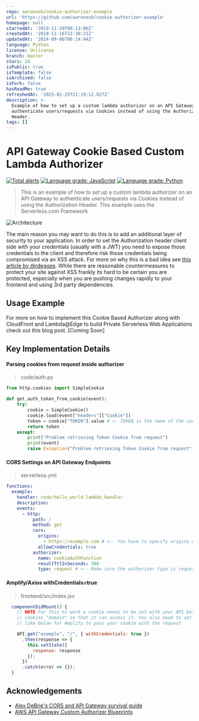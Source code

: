 ```yaml
---
repo: aaronosb/cookie-authorizer-example
url: 'https://github.com/aaronosb/cookie-authorizer-example'
homepage: null
starredAt: '2019-11-20T00:13:06Z'
createdAt: '2019-11-16T23:30:21Z'
updatedAt: '2024-09-06T00:14:44Z'
language: Python
license: Unlicense
branch: master
stars: 24
isPublic: true
isTemplate: false
isArchived: false
isFork: false
hasReadMe: true
refreshedAt: '2025-02-25T21:19:12.027Z'
description: >-
  Example of how to set up a custom lambda authorizer on an API Gateway to
  authenticate users/requests via Cookies instead of using the Authorization
  Header.
tags: []
---
```


# API Gateway Cookie Based Custom Lambda Authorizer
[![Total alerts](https://img.shields.io/lgtm/alerts/g/aaronosb/cookie-authorizer-example.svg?logo=lgtm&logoWidth=18)](https://lgtm.com/projects/g/aaronosb/cookie-authorizer-example/alerts/)
[![Language grade: JavaScript](https://img.shields.io/lgtm/grade/javascript/g/aaronosb/cookie-authorizer-example.svg?logo=lgtm&logoWidth=18)](https://lgtm.com/projects/g/aaronosb/cookie-authorizer-example/context:javascript)
[![Language grade: Python](https://img.shields.io/lgtm/grade/python/g/aaronosb/cookie-authorizer-example.svg?logo=lgtm&logoWidth=18)](https://lgtm.com/projects/g/aaronosb/cookie-authorizer-example/context:python)

> This is an example of how to set up a custom lambda authorizer on an API Gateway to authenticate users/requests via Cookies instead of using the Authorization Header. This example uses the Serverless.com Framework

![Architecture](diagrams/Architecture.png)

The main reason you may want to do this is to add an additional layer of security to your application. In order to set the Authorization header client side with your credentials (usually with a JWT) you need to expose those credentials to the client and therefore risk those credentials being compromised via an XSS attack. For more on why this is a bad idea see [this article by @rdegges](https://dev.to/rdegges/please-stop-using-local-storage-1i04). While there are reasonable countermeasures to protect your site against XSS frankly its hard to be certain you are protected, especially when you are pushing changes rapidly to your frontend and using 3rd party dependencies.

## Usage Example

For more on how to implement this Cookie Based Authorizer along with CloudFront and Lambda@Edge to build Private Serverless Web Applications check out this blog post. [Coming Soon]

## Key Implementation Details

#### Parsing cookies from request inside authorizer

> code/auth.py

```python
from http.cookies import SimpleCookie

def get_auth_token_from_cookie(event):
    try:
        cookie = SimpleCookie()
        cookie.load(event["headers"]["Cookie"])
        token = cookie["TOKEN"].value # <- TOKEN is the name of the cookie
        return token
    except:
        print("Problem retrieving Token Cookie from request")
        print(event)
        raise Exception("Problem retrieving Token Cookie from request")
```

#### CORS Settings on API Gateway Endpoints

> serverless.yml

```yaml
functions:
  example:
    handler: code/hello_world.lambda_handler
    description:
    events:
      - http:
          path: /
          method: get
          cors:
            origins:
              - https://example.com # <-- You have to specify origins wildcards will result in CORS Errors
            allowCredentials: true
          authorizer:
            name: cookieAuthFunction
            resultTtlInSeconds: 300
            type: request # <-- Make sure the authorizer type is request
```

#### Amplify/Axios withCredentials=true

> frontend/src/index.jsx

```javascript
  componentDidMount() {
    // NOTE For this to work a cookie needs to be set with your API Gateway URL included in the
    // cookies "domain" so that it can access it. You also need to set withCredentials: true
    // like below for Amplify to pass your cookie with the request

    API.get("example", "/", { withCredentials: true })
      .then(response => {
        this.setState({
          response: response
        });
      })
      .catch(error => {});
  }
```

## Acknowledgements

- [Alex DeBrie's CORS and API Gateway survival guide](https://serverless.com/blog/cors-api-gateway-survival-guide/)
- [AWS API Gateway Custom Authorizer Blueprints](https://github.com/awslabs/aws-apigateway-lambda-authorizer-blueprints)
